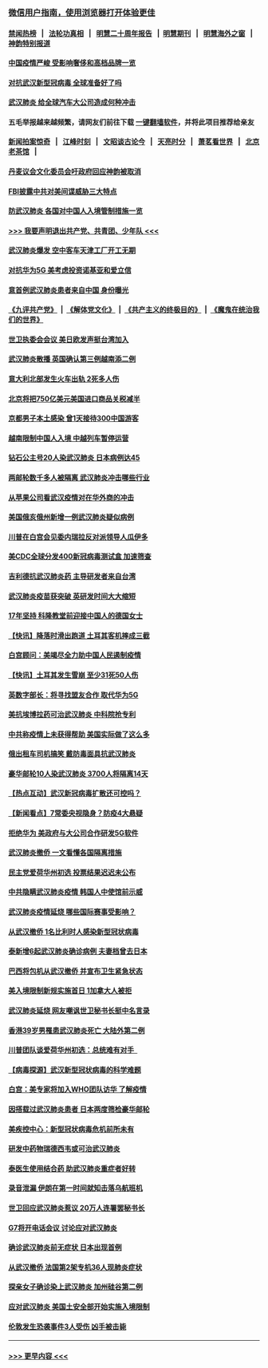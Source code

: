 ### [微信用户指南，使用浏览器打开体验更佳](https://github.com/gfw-breaker/banned-news1/blob/master/indexes/wechat-guide.md?t=0)
#### [禁闻热榜](热点新闻.md?t=0)  &nbsp;&nbsp;|&nbsp;&nbsp; [法轮功真相](https://github.com/gfw-breaker/truth/blob/master/README.md?t=0) &nbsp;&nbsp;|&nbsp;&nbsp; [明慧二十周年报告](https://github.com/gfw-breaker/mh-reports/blob/master/README.md?t=0) &nbsp;&nbsp;|&nbsp;&nbsp;[明慧期刊](https://github.com/gfw-breaker/mh-qikan) &nbsp;&nbsp;|&nbsp;&nbsp; [明慧海外之窗](https://github.com/gfw-breaker/mh-news/blob/master/README.md?t=0) &nbsp;&nbsp;|&nbsp;&nbsp; [神韵特别报道](https://github.com/gfw-breaker/mh-news/blob/master/shenyun.md?t=0)
#### [中国疫情严峻 受影响奢侈和高档品牌一览](../pages/nsc418/n11850319.md?t=02071044) 
#### [对抗武汉新型冠病毒 全球准备好了吗](../pages/nsc418/n11850142.md?t=02071044) 
#### [武汉肺炎 给全球汽车大公司造成何种冲击](../pages/nsc418/n11850056.md?t=02071044) 
#### 五毛举报越来越频繁，请网友们前往下载 [一键翻墙软件](https://github.com/gfw-breaker/ssr-accounts)，并将此项目推荐给亲友
#### [新闻拍案惊奇](https://github.com/gfw-breaker/banned-news1/blob/master/pages/link4.md) &nbsp;&nbsp;|&nbsp;&nbsp; [江峰时刻](https://github.com/gfw-breaker/banned-news1/blob/master/pages/link4.md) &nbsp;&nbsp;|&nbsp;&nbsp; [文昭谈古论今](https://github.com/gfw-breaker/banned-news1/blob/master/pages/link4.md) &nbsp;&nbsp;|&nbsp;&nbsp; [天亮时分](https://github.com/gfw-breaker/banned-news1/blob/master/pages/link4.md) &nbsp;&nbsp;|&nbsp;&nbsp; [萧茗看世界](https://github.com/gfw-breaker/banned-news1/blob/master/pages/link4.md) &nbsp;&nbsp;|&nbsp;&nbsp; [北京老茶馆](https://github.com/gfw-breaker/banned-news1/blob/master/pages/link4.md) &nbsp;&nbsp;|&nbsp;&nbsp; 
#### [丹麦议会文化委员会吁政府回应神韵被取消](../pages/nsc418/n11849312.md?t=02071044) 
#### [FBI披露中共对美间谍威胁三大特点](../pages/nsc418/n11849700.md?t=02071044) 
#### [防武汉肺炎 各国对中国人入境管制措施一览](../pages/nsc418/n11838726.md?t=02071044) 
#### [>>> 我要声明退出共产党、共青团、少年队 <<<](https://github.com/begood0513/goodnews/blob/master/quit/letter.md) 
#### [武汉肺炎爆发 空中客车天津工厂开工无期](../pages/nsc418/n11849634.md?t=02071044) 
#### [对抗华为5G 美考虑投资诺基亚和爱立信](../pages/nsc418/n11849510.md?t=02071044) 
#### [意首例武汉肺炎患者来自中国 身份曝光](../pages/nsc418/n11849454.md?t=02071044) 
#### [《九评共产党》](https://github.com/begood0513/9ping.md/blob/master/README.md) &nbsp;|&nbsp; [《解体党文化》](../../../../jtdwh.md/blob/master/README.md)  &nbsp;|&nbsp; [《共产主义的终极目的》](../../../../gczydzjmd.md/blob/master/README.md) &nbsp;|&nbsp; [《魔鬼在统治我们的世界》](../../../../mgztzwmdsj.md/blob/master/README.md) 
#### [世卫执委会会议 美日欧发声挺台湾加入](../pages/nsc418/n11849433.md?t=02071044) 
#### [武汉肺炎散播 英国确认第三例越南添二例](../pages/nsc418/n11849439.md?t=02071044) 
#### [意大利北部发生火车出轨 2死多人伤](../pages/nsc418/n11848999.md?t=02071044) 
#### [北京将把750亿美元美国进口商品关税减半](../pages/nsc418/n11848896.md?t=02071044) 
#### [京都男子本土感染 曾1天接待300中国游客](../pages/nsc418/n11848641.md?t=02071044) 
#### [越南限制中国人入境 中越列车暂停运营](../pages/nsc418/n11847844.md?t=02071044) 
#### [钻石公主号20人染武汉肺炎 日本病例达45](../pages/nsc418/n11847823.md?t=02071044) 
#### [两邮轮数千多人被隔离 武汉肺炎冲击哪些行业](../pages/nsc418/n11847456.md?t=02071044) 
#### [从苹果公司看武汉疫情对在华外商的冲击](../pages/nsc418/n11847586.md?t=02071044) 
#### [美国俄亥俄州新增一例武汉肺炎疑似病例](../pages/nsc418/n11847714.md?t=02071044) 
#### [川普在白宫会见委内瑞拉反对派领导人瓜伊多](../pages/nsc418/n11847391.md?t=02071044) 
#### [美CDC全球分发400新冠病毒测试盒 加速筛查](../pages/nsc418/n11847260.md?t=02071044) 
#### [吉利德抗武汉肺炎药 主导研发者来自台湾](../pages/nsc418/n11847064.md?t=02071044) 
#### [武汉肺炎疫苗获突破 英研发时间大大缩短](../pages/nsc418/n11846915.md?t=02071044) 
#### [17年坚持 科隆教堂前迎接中国人的德国女士](../pages/nsc418/n11846781.md?t=02071044) 
#### [【快讯】降落时滑出跑道 土耳其客机摔成三截](../pages/nsc418/n11847021.md?t=02071044) 
#### [白宫顾问：美竭尽全力助中国人民遏制疫情](../pages/nsc418/n11846756.md?t=02071044) 
#### [【快讯】土耳其发生雪崩 至少31死50人伤](../pages/nsc418/n11846680.md?t=02071044) 
#### [英数字部长：将寻找盟友合作 取代华为5G](../pages/nsc418/n11846485.md?t=02071044) 
#### [美抗埃博拉药可治武汉肺炎 中科院抢专利](../pages/nsc418/n11846409.md?t=02071044) 
#### [中共称疫情上未获得帮助 美国实际做了这么多](../pages/nsc418/n11846008.md?t=02071044) 
#### [俄出租车司机搞笑 戴防毒面具抗武汉肺炎](../pages/nsc418/n11845703.md?t=02071044) 
#### [豪华邮轮10人染武汉肺炎 3700人将隔离14天](../pages/nsc418/n11845543.md?t=02071044) 
#### [【热点互动】武汉新冠病毒扩散还可控吗？](../pages/nsc418/n11844750.md?t=02071044) 
#### [【新闻看点】7常委央视隐身？防疫4大悬疑](../pages/nsc418/n11844611.md?t=02071044) 
#### [拒绝华为 美政府与大公司合作研发5G软件](../pages/nsc418/n11844625.md?t=02071044) 
#### [武汉肺炎撤侨 一文看懂各国隔离措施](../pages/nsc418/n11844216.md?t=02071044) 
#### [民主党爱荷华州初选 投票结果迟迟未公布](../pages/nsc418/n11844207.md?t=02071044) 
#### [中共隐瞒武汉肺炎疫情 韩国人中使馆前示威](../pages/nsc418/n11844084.md?t=02071044) 
#### [武汉肺炎疫情延烧 哪些国际赛事受影响？](../pages/nsc418/n11843958.md?t=02071044) 
#### [从武汉撤侨 1名比利时人感染新型冠状病毒](../pages/nsc418/n11843977.md?t=02071044) 
#### [泰新增6起武汉肺炎确诊病例 夫妻档曾去日本](../pages/nsc418/n11843900.md?t=02071044) 
#### [巴西将包机从武汉撤侨 并宣布卫生紧急状态](../pages/nsc418/n11843418.md?t=02071044) 
#### [美入境限制新规实施首日 1加拿大人被拒](../pages/nsc418/n11843058.md?t=02071044) 
#### [武汉肺炎延烧 网友嘲讽世卫秘书长挺中名言录](../pages/nsc418/n11843056.md?t=02071044) 
#### [香港39岁男罹患武汉肺炎死亡 大陆外第二例](../pages/nsc418/n11843026.md?t=02071044) 
#### [川普团队谈爱荷华州初选：总统难有对手  ](../pages/nsc418/n11842867.md?t=02071044) 
#### [【病毒探源】武汉新型冠状病毒的科学难题](../pages/nsc418/n11842176.md?t=02071044) 
#### [白宫：美专家将加入WHO团队访华 了解疫情](../pages/nsc418/n11842198.md?t=02071044) 
#### [因搭载过武汉肺炎患者 日本两度筛检豪华邮轮](../pages/nsc418/n11842447.md?t=02071044) 
#### [美疾控中心：新型冠状病毒危机前所未有](../pages/nsc418/n11842406.md?t=02071044) 
#### [研发中药物瑞德西韦或可治武汉肺炎](../pages/nsc418/n11842100.md?t=02071044) 
#### [泰医生使用结合药 助武汉肺炎重症者好转](../pages/nsc418/n11842096.md?t=02071044) 
#### [录音泄漏 伊朗在第一时间就知击落乌航班机](../pages/nsc418/n11842002.md?t=02071044) 
#### [世卫回应武汉肺炎惹议 20万人连署罢秘书长](../pages/nsc418/n11841664.md?t=02071044) 
#### [G7将开电话会议 讨论应对武汉肺炎](../pages/nsc418/n11841658.md?t=02071044) 
#### [确诊武汉肺炎前无症状 日本出现首例](../pages/nsc418/n11841567.md?t=02071044) 
#### [从武汉撤侨 法国第2架专机36人现肺炎症状](../pages/nsc418/n11841382.md?t=02071044) 
#### [探亲女子确诊染上武汉肺炎 加州硅谷第二例](../pages/nsc418/n11839784.md?t=02071044) 
#### [应对武汉肺炎 美国土安全部开始实施入境限制](../pages/nsc418/n11839729.md?t=02071044) 
#### [伦敦发生恐袭事件3人受伤 凶手被击毙](../pages/nsc418/n11839442.md?t=02071044) 

----
#### [ >>> 更早内容 <<< ](../indexes/nsc418-earlier.md)

